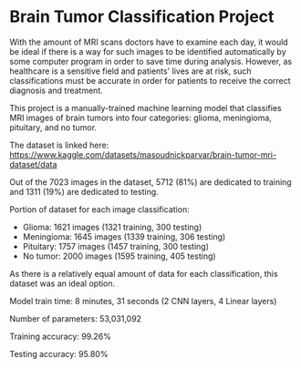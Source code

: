 # Brain Tumor Classification Project

With the amount of MRI scans doctors have to examine each day, it would be ideal if there is a way for such images to be identified automatically by some computer program in order to save time during analysis. However, as healthcare is a sensitive field and patients' lives are at risk, such classifications must be accurate in order for patients to receive the correct diagnosis and treatment.

This project is a manually-trained machine learning model that classifies MRI images of brain tumors into four categories: glioma, meningioma, pituitary, and no tumor.

The dataset is linked here: https://www.kaggle.com/datasets/masoudnickparvar/brain-tumor-mri-dataset/data

Out of the 7023 images in the dataset, 5712 (81%) are dedicated to training and 1311 (19%) are dedicated to testing.

Portion of dataset for each image classification:
- Glioma: 1621 images (1321 training, 300 testing)
- Meningioma: 1645 images (1339 training, 306 testing)
- Pituitary: 1757 images (1457 training, 300 testing)
- No tumor: 2000 images (1595 training, 405 testing)
  
As there is a relatively equal amount of data for each classification, this dataset was an ideal option.


Model train time: 8 minutes, 31 seconds (2 CNN layers, 4 Linear layers)

Number of parameters: 53,031,092

Training accuracy: 99.26%

Testing accuracy: 95.80%
